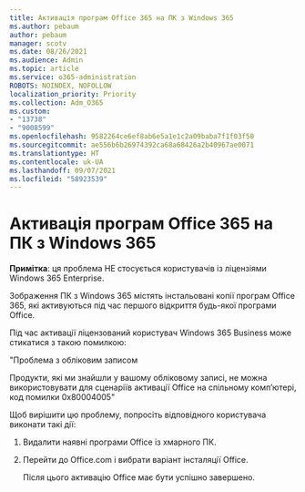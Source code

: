 ```yaml
---
title: Активація програм Office 365 на ПК з Windows 365
ms.author: pebaum
author: pebaum
manager: scotv
ms.date: 08/26/2021
ms.audience: Admin
ms.topic: article
ms.service: o365-administration
ROBOTS: NOINDEX, NOFOLLOW
localization_priority: Priority
ms.collection: Adm_O365
ms.custom:
- "13738"
- "9008599"
ms.openlocfilehash: 9582264ce6ef8ab6e5a1e1c2a09baba7f1f03f50
ms.sourcegitcommit: ae556b6b26974392ca68a68426a2b40967ae0071
ms.translationtype: HT
ms.contentlocale: uk-UA
ms.lasthandoff: 09/07/2021
ms.locfileid: "58923539"
---
```

# <a name="activating-office-365-applications-on-windows-365-pcs"></a>Активація програм Office 365 на ПК з Windows 365

**Примітка**: ця проблема НЕ стосується користувачів із ліцензіями Windows 365 Enterprise.

Зображення ПК з Windows 365 містять інстальовані копії програм Office 365, які активуються під час першого відкриття будь-якої програми Office.

Під час активації ліцензований користувач Windows 365 Business може стикатися з такою помилкою:

"Проблема з обліковим записом

Продукти, які ми знайшли у вашому обліковому записі, не можна використовувати для сценаріїв активації Office на спільному комп’ютері, код помилки 0x80004005"

Щоб вирішити цю проблему, попросіть відповідного користувача виконати такі дії: 

1. Видалити наявні програми Office із хмарного ПК.
1. Перейти до Office.com і вибрати варіант інсталяції Office.

    Після цього активацію Office має бути успішно завершено.
